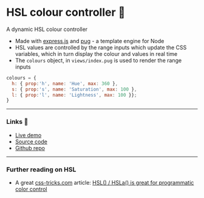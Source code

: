 # HSL colour controller 🎨

A dynamic HSL colour controller

- Made with [express.js](https://expressjs.com) and [pug](https://pugjs.org) - a template engine for Node
- HSL values are controlled by the range inputs which update the CSS variables, which in turn display the colour and values in real time
- The `colours` object, in `views/index.pug` is used to render the range inputs
```js
colours = { 
  h: { prop:'h', name: 'Hue', max: 360 }, 
  s: { prop:'s', name: 'Saturation', max: 100 }, 
  l: { prop:'l', name: 'Lightness', max: 100 }};
}
```

---

### Links 🔗
- [Live demo](https://express-hsl-colour-controller-with-pug.rolandjlevy.repl.co/)
- [Source code](https://repl.it/@RolandJLevy/express-hsl-colour-controller-with-pug)
- [Github repo](https://github.com/rolandjlevy/express-hsl-colour-controller-with-pug)

---

### Further reading on HSL
- A great [css-tricks.com](https://css-tricks.com) article: 
[HSL() / HSLa() is great for programmatic color control](https://css-tricks.com/hsl-hsla-is-great-for-programmatic-color-control)